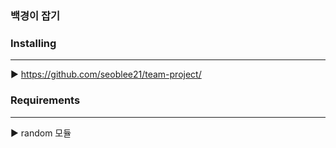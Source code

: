 ### 백경이 잡기


### Installing
______________________________________________________________
▶ https://github.com/seoblee21/team-project/
### Requirements
______________________________________________________________
▶ random 모듈
